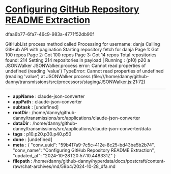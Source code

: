 # [Configuring GitHub Repository README Extraction](https://claude.ai/chat/59b417a9-7c5c-412e-8c25-bd43be5b2b74)

dfaa6b77-6fa7-46c9-983a-4771f52db90f

GitHubList process method called
Processing for username: danja
Calling GitHub API with pagination
Starting repository fetch for danja
Page 1: Got 100 repos
Page 2: Got 100 repos
Page 3: Got 14 repos
Total repositories found: 214
Setting 214 repositories in payload
| Running :  (p10) p20 a JSONWalker
JSONWalker.process error: Cannot read properties of undefined (reading 'value')
TypeError: Cannot read properties of undefined (reading 'value')
    at JSONWalker.process (file:///home/danny/github-danny/transmissions/src/processors/staging/JSONWalker.js:21:72)

---

* **appName** : claude-json-converter
* **appPath** : claude-json-converter
* **subtask** : [undefined]
* **rootDir** : /home/danny/github-danny/transmissions/src/applications/claude-json-converter
* **dataDir** : /home/danny/github-danny/transmissions/src/applications/claude-json-converter/data
* **tags** : p10.p20.p30.p40.p50
* **done** : [undefined]
* **meta** : {
  "conv_uuid": "59b417a9-7c5c-412e-8c25-bd43be5b2b74",
  "conv_name": "Configuring GitHub Repository README Extraction",
  "updated_at": "2024-10-28T20:57:10.448331Z"
}
* **filepath** : /home/danny/github-danny/hyperdata/docs/postcraft/content-raw/chat-archives/md/59b4/2024-10-28_dfa.md